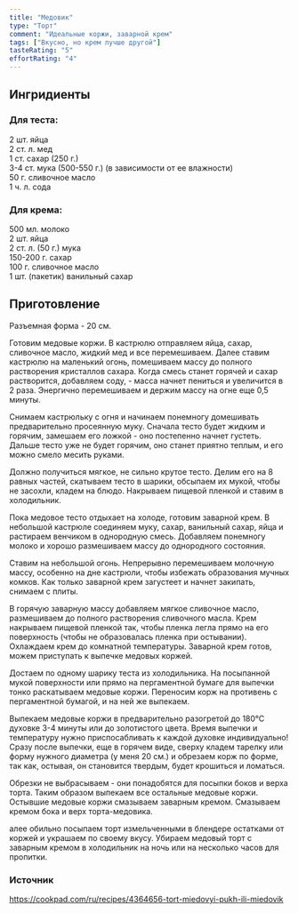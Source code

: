 ```yaml
---
title: "Медовик"
type: "Торт"
comment: "Идеальные коржи, заварной крем"
tags: ["Вкусно, но крем лучше другой"]
tasteRating: "5"
effortRating: "4"
---
```


## Ингридиенты

### Для теста:

2 шт. яйца  
2 ст. л. мед  
1 ст. сахар (250 г.)  
3-4 ст. мука (500-550 г.) (в зависимости от ее влажности)  
50 г. сливочное масло  
1 ч. л. сода

### Для крема:

500 мл. молоко  
2 шт. яйца  
2 ст. л. (50 г.) мука  
150-200 г. сахар  
100 г. сливочное масло  
1 шт. (пакетик) ванильный сахар

## Приготовление

Разъемная форма - 20 см.

Готовим медовые коржи. В кастрюлю отправляем яйца, сахар, сливочное масло, жидкий мед и все перемешиваем. Далее ставим кастрюлю на маленький огонь, помешиваем массу до полного растворения кристаллов сахара.
Когда смесь станет горячей и сахар растворится, добавляем соду, - масса начнет пениться и увеличится в 2 раза. Энергично перемешиваем и держим массу на огне еще 0,5 минуты.

Снимаем кастрюльку с огня и начинаем понемногу домешивать предварительно просеянную муку. Сначала тесто будет жидким и горячим, замешаем его ложкой - оно постепенно начнет густеть. Дальше тесто уже не будет горячим, оно станет приятно теплым, и его можно смело месить руками.

Должно получиться мягкое, не сильно крутое тесто. Делим его на 8 равных частей, скатываем тесто в шарики, обсыпаем их мукой, чтобы не засохли, кладем на блюдо. Накрываем пищевой пленкой и ставим в холодильник.

Пока медовое тесто отдыхает на холоде, готовим заварной крем. В небольшой кастрюле соединяем муку, сахар, ванильный сахар, яйца и растираем венчиком в однородную смесь. Добавляем понемногу молоко и хорошо размешиваем массу до однородного состояния.

Ставим на небольшой огонь. Непрерывно перемешиваем молочную массу, особенно на дне кастрюли, чтобы избежать образования мучных комков. Как только заварной крем загустеет и начнет закипать, снимаем с плиты.

В горячую заварную массу добавляем мягкое сливочное масло, размешиваем до полного растворения сливочного масла. Крем накрываем пищевой пленкой так, чтобы пленка легла прямо на его поверхность (чтобы не образовалась пленка при остывании). Охлаждаем крем до комнатной температуры. Заварной крем готов, можем приступать к выпечке медовых коржей.

Достаем по одному шарику теста из холодильника. На посыпанной мукой поверхности или прямо на пергаментной бумаге для выпечки тонко раскатываем медовые коржи. Переносим корж на противень с пергаментной бумагой, и на ней же выпекаем.

Выпекаем медовые коржи в предварительно разогретой до 180°С духовке 3-4 минуты или до золотистого цвета. Время выпечки и температуру нужно приспосабливать к каждой духовке индивидуально! Сразу после выпечки, еще в горячем виде, сверху кладем тарелку или форму нужного диаметра (у меня 20 см.) и обрезаем корж по форме, так как, остывая, он становится твердым, будет крошиться и ломаться.

Обрезки не выбрасываем - они понадобятся для посыпки боков и верха торта. Таким образом выпекаем все остальные медовые коржи.
Остывшие медовые коржи смазываем заварным кремом. Смазываем кремом бока и верх торта-медовика.

алее обильно посыпаем торт измельченными в блендере остатками от коржей и украшаем по своему вкусу. Убираем медовый торт с заварным кремом в холодильник на ночь или на несколько часов для пропитки.

### Источник

https://cookpad.com/ru/recipes/4364656-tort-miedovyi-pukh-ili-miedovik
